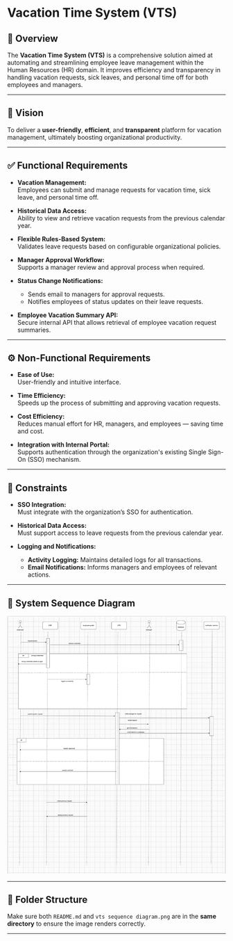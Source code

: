 # Vacation Time System (VTS)

## 📌 Overview

The **Vacation Time System (VTS)** is a comprehensive solution aimed at automating and streamlining employee leave management within the Human Resources (HR) domain. It improves efficiency and transparency in handling vacation requests, sick leaves, and personal time off for both employees and managers.

---

## 🎯 Vision

To deliver a **user-friendly**, **efficient**, and **transparent** platform for vacation management, ultimately boosting organizational productivity.

---

## ✅ Functional Requirements

- **Vacation Management:**  
  Employees can submit and manage requests for vacation time, sick leave, and personal time off.

- **Historical Data Access:**  
  Ability to view and retrieve vacation requests from the previous calendar year.

- **Flexible Rules-Based System:**  
  Validates leave requests based on configurable organizational policies.

- **Manager Approval Workflow:**  
  Supports a manager review and approval process when required.

- **Status Change Notifications:**

  - Sends email to managers for approval requests.
  - Notifies employees of status updates on their leave requests.

- **Employee Vacation Summary API:**  
  Secure internal API that allows retrieval of employee vacation request summaries.

---

## ⚙️ Non-Functional Requirements

- **Ease of Use:**  
  User-friendly and intuitive interface.

- **Time Efficiency:**  
  Speeds up the process of submitting and approving vacation requests.

- **Cost Efficiency:**  
  Reduces manual effort for HR, managers, and employees — saving time and cost.

- **Integration with Internal Portal:**  
  Supports authentication through the organization's existing Single Sign-On (SSO) mechanism.

---

## 🚧 Constraints

- **SSO Integration:**  
  Must integrate with the organization’s SSO for authentication.

- **Historical Data Access:**  
  Must support access to leave requests from the previous calendar year.

- **Logging and Notifications:**
  - **Activity Logging:** Maintains detailed logs for all transactions.
  - **Email Notifications:** Informs managers and employees of relevant actions.

---

## 🧩 System Sequence Diagram

![System Sequence Diagram](vts%20sequence%20diagram.png)

<!-- If the filename contains spaces, using %20 works for GitHub -->

---

## 📂 Folder Structure

Make sure both `README.md` and `vts sequence diagram.png` are in the **same directory** to ensure the image renders correctly.

---
